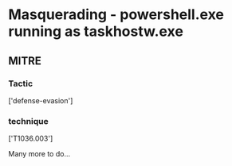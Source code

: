 # Masquerading - powershell.exe running as taskhostw.exe

## MITRE

### Tactic
['defense-evasion']

### technique
['T1036.003']

Many more to do...
